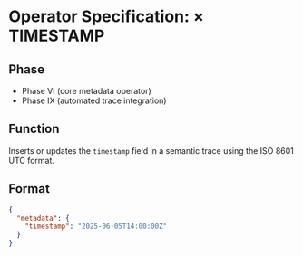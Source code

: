 # Operator Specification: × TIMESTAMP

## Phase
- Phase VI (core metadata operator)
- Phase IX (automated trace integration)

## Function
Inserts or updates the `timestamp` field in a semantic trace using the ISO 8601 UTC format.

## Format
```json
{
  "metadata": {
    "timestamp": "2025-06-05T14:00:00Z"
  }
}
